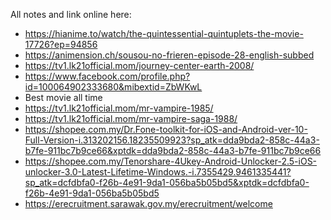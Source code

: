 All notes and link online here:
+ https://hianime.to/watch/the-quintessential-quintuplets-the-movie-17726?ep=94856
+ https://animension.ch/sousou-no-frieren-episode-28-english-subbed
+ https://tv1.lk21official.mom/journey-center-earth-2008/
+ https://www.facebook.com/profile.php?id=100064902333680&mibextid=ZbWKwL
+ Best movie all time
+ https://tv1.lk21official.mom/mr-vampire-1985/
+ https://tv1.lk21official.mom/mr-vampire-saga-1988/
+ https://shopee.com.my/Dr.Fone-toolkit-for-iOS-and-Android-ver-10-Full-Version-i.313202156.18235509923?sp_atk=dda9bda2-858c-44a3-b7fe-911bc7b9ce66&xptdk=dda9bda2-858c-44a3-b7fe-911bc7b9ce66
+ https://shopee.com.my/Tenorshare-4Ukey-Android-Unlocker-2.5-iOS-unlocker-3.0-Latest-Lifetime-Windows.-i.7355429.9461335441?sp_atk=dcfdbfa0-f26b-4e91-9da1-056ba5b05bd5&xptdk=dcfdbfa0-f26b-4e91-9da1-056ba5b05bd5
+ https://erecruitment.sarawak.gov.my/erecruitment/welcome
